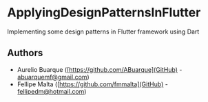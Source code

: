 # ApplyingDesignPatternsInFlutter
Implementing some design patterns in Flutter framework using Dart

## Authors
+ Aurelio Buarque ([https://github.com/ABuarque](GitHub) - abuarquemf@gmail.com)
+ Fellipe Malta ([https://github.com/fmmalta](GitHub) - fellipedm@hotmail.com)

